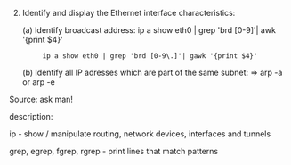 2. Identify and display the Ethernet interface characteristics:

    (a) Identify broadcast address:
            ip a show eth0 | grep 'brd [0-9]'| awk '{print $4}'

            ip a show eth0 | grep 'brd [0-9\.]'| gawk '{print $4}'

    (b) Identify all IP adresses which are part of the same subnet:
        => arp -a or arp -e

Source:
ask man!



description:

ip - show / manipulate routing, network devices, interfaces and tunnels

grep, egrep, fgrep, rgrep - print lines that match patterns

